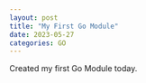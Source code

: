 ```yaml
---
layout: post
title: "My First Go Module"
date: 2023-05-27
categories: GO
---
```


Created my first Go Module today.
